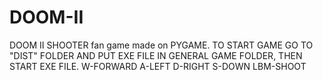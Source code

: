 # DOOM-II
DOOM II SHOOTER fan game made on PYGAME.
TO START GAME GO TO "DIST" FOLDER AND PUT EXE FILE IN GENERAL GAME FOLDER, THEN START EXE FILE.
W-FORWARD
A-LEFT
D-RIGHT
S-DOWN
LBM-SHOOT
